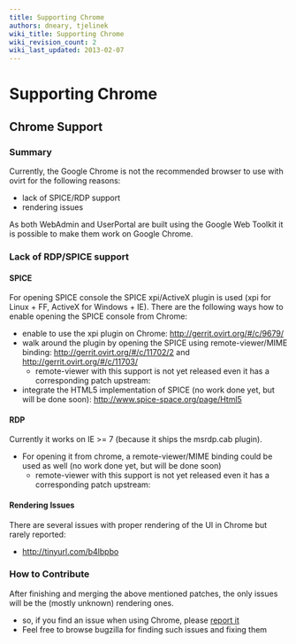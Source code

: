 ```yaml
---
title: Supporting Chrome
authors: dneary, tjelinek
wiki_title: Supporting Chrome
wiki_revision_count: 2
wiki_last_updated: 2013-02-07
---
```


# Supporting Chrome

## Chrome Support

### Summary

Currently, the Google Chrome is not the recommended browser to use with ovirt for the following reasons:

*   lack of SPICE/RDP support
*   rendering issues

As both WebAdmin and UserPortal are built using the Google Web Toolkit it is possible to make them work on Google Chrome.

### Lack of RDP/SPICE support

#### SPICE

For opening SPICE console the SPICE xpi/ActiveX plugin is used (xpi for Linux + FF, ActiveX for Windows + IE). There are the following ways how to enable opening the SPICE console from Chrome:

*   enable to use the xpi plugin on Chrome: <http://gerrit.ovirt.org/#/c/9679/>
*   walk around the plugin by opening the SPICE using remote-viewer/MIME binding: <http://gerrit.ovirt.org/#/c/11702/2> and <http://gerrit.ovirt.org/#/c/11703/>
    -   remote-viewer with this support is not yet released even it has a corresponding patch upstream:
*   integrate the HTML5 implementation of SPICE (no work done yet, but will be done soon): <http://www.spice-space.org/page/Html5>

#### RDP

Currently it works on IE >= 7 (because it ships the msrdp.cab plugin).

*   For opening it from chrome, a remote-viewer/MIME binding could be used as well (no work done yet, but will be done soon)
    -   remote-viewer with this support is not yet released even it has a corresponding patch upstream:

#### Rendering Issues

There are several issues with proper rendering of the UI in Chrome but rarely reported:

*   <http://tinyurl.com/b4lbpbo>

### How to Contribute

After finishing and merging the above mentioned patches, the only issues will be the (mostly unknown) rendering ones.

*   so, if you find an issue when using Chrome, please [report it](https://bugzilla.redhat.com/enter_bug.cgi?product=oVirt)
*   Feel free to browse bugzilla for finding such issues and fixing them
